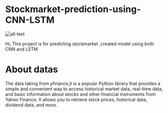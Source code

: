 # Stockmarket-prediction-using-CNN-LSTM
![alt text](https://i.pinimg.com/564x/42/71/31/4271319a51a77596915a88ef69ea3dce.jpg)


Hi, This project is for predicting stockmarket ,created model using both CNN and LSTM<br>

<h1>About datas</h1>

The data taking from yfinance,it is a popular Python library that provides a simple and convenient way to access historical market data, real-time data, and basic information about stocks and other financial instruments from Yahoo Finance. It allows you to retrieve stock prices, historical data, dividend data, and more.
